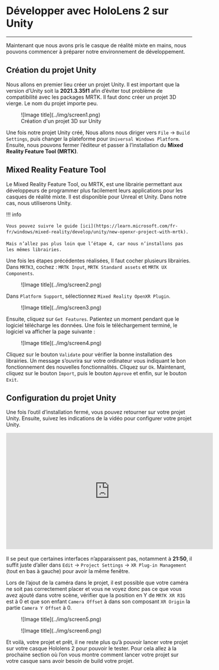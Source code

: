 # Développer avec HoloLens 2 sur Unity

***

Maintenant que nous avons pris le casque de réalité mixte en mains, nous pouvons commencer à préparer notre environnement de développement.

## Création du projet Unity

Nous allons en premier lieu créer un projet Unity. Il est important que la version d’Unity soit la **2021.3.35f1** afin d’éviter tout problème de compatibilité avec les packages MRTK. Il faut donc créer un projet 3D vierge. Le nom du projet importe peu.

<figure markdown="span">
    ![Image title](../img/screen1.png)
    <figcaption>Création d'un projet 3D sur Unity</figcaption>
</figure>

Une fois notre projet Unity créé, Nous allons nous diriger vers `File` &rarr; `Build Settings`, puis changer la plateforme pour `Universal Windows Platform`. Ensuite, nous pouvons fermer l’éditeur et passer à l’installation du **Mixed Reality Feature Tool (MRTK)**.

## Mixed Reality Feature Tool

Le Mixed Reality Feature Tool, ou MRTK, est une librairie permettant aux développeurs de programmer plus facilement leurs applications pour les casques de réalité mixte. Il est disponible pour Unreal et Unity. Dans notre cas, nous utiliserons Unity. 

!!! info

    Vous pouvez suivre le guide [ici](https://learn.microsoft.com/fr-fr/windows/mixed-reality/develop/unity/new-openxr-project-with-mrtk).

    Mais n’allez pas plus loin que l’étape 4, car nous n’installons pas les mêmes librairies.

Une fois les étapes précédentes réalisées, Il faut cocher plusieurs librairies. Dans `MRTK3`, cochez : `MRTK Input`, `MRTK Standard assets` et `MRTK UX Components`.

<figure markdown="span">![Image title](../img/screen2.png)</figure>

Dans `Platform Support`, sélectionnez `Mixed Reality OpenXR Plugin`.

<figure markdown="span">![Image title](../img/screen3.png)</figure>

Ensuite, cliquez sur `Get Features`. Patientez un moment pendant que le logiciel télécharge les données. Une fois le téléchargement terminé, le logiciel va afficher la page suivante :

<figure markdown="span">![Image title](../img/screen4.png)</figure>

Cliquez sur le bouton `Validate` pour vérifier la bonne installation des librairies. Un message s’ouvrira sur votre ordinateur vous indiquant le bon fonctionnement des nouvelles fonctionnalités. Cliquez sur `Ok`. Maintenant, cliquez sur le bouton `Import`, puis le bouton `Approve` et enfin, sur le bouton `Exit`. 

## Configuration du projet Unity 

Une fois l’outil d’installation fermé, vous pouvez retourner sur votre projet Unity. Ensuite, suivez les indications de la vidéo pour configurer votre projet Unity.

<iframe width="560" height="315" src="https://www.youtube.com/embed/aVnwIq4VUcY?si=UM9FX5VL6A2TDMps&amp;start=1090" title="YouTube video player" frameborder="0" allow="accelerometer; autoplay; clipboard-write; encrypted-media; gyroscope; picture-in-picture; web-share" allowfullscreen></iframe>

Il se peut que certaines interfaces n’apparaissent pas, notamment à **21:50**, il suffit juste d’aller dans `Edit` &rarr; `Project Settings` &rarr; `XR Plug-in Management` (tout en bas à gauche) pour avoir la même fenêtre. 

Lors de l’ajout de la caméra dans le projet, il est possible que votre caméra ne soit pas correctement placer et vous ne voyez donc pas ce que vous avez ajouté dans votre scène, vérifier que la position en Y de `MRTK XR RIG` est à 0 et que son enfant `Camera Offset` à dans son composant `XR Origin` la partie `Camera Y Offset` à 0.

<figure markdown="span">![Image title](../img/screen5.png)</figure>

<figure markdown="span">![Image title](../img/screen6.png)</figure>

Et voilà, votre projet et prêt, il ne reste plus qu’à pouvoir lancer votre projet sur votre casque Hololens 2 pour pouvoir le tester. Pour cela allez à la prochaine section où l’on vous montre comment lancer votre projet sur votre casque sans avoir besoin de build votre projet.